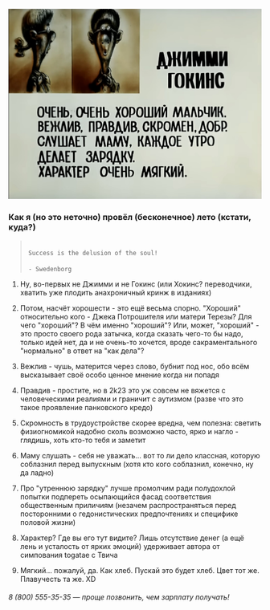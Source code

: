 
![some boy's dossier](Jimmy_Dossier.jpg "A kto eto?")

### **Как я** (но это неточно) **провёл** (бесконечное) **лето** (кстати, куда?)

>                                                                     Success is the delusion of the soul!
>                                                                                                - Swedenborg

1. Ну, во-первых не Джимми и не Гокинс (или Хокинс? переводчики, хватить уже плодить анахроничный кринж в изданиях)
   
2. Потом, насчёт хорошести - это ещё весьма спорно. "Хороший" относительно кого - Джека Потрошителя или матери Терезы? Для чего "хороший"? В чём именно "хороший"? Или, может, "хороший" - это просто своего рода затычка, когда сказать чего-то бы надо, только идей нет, да и не очень-то хочется, вроде сакраментального "нормально" в ответ на "как дела"?
   
3. Вежлив - чушь, матерится через слово, бубнит под нос, обо всём высказывает своё особо ценное мнение когда ни попадя
   
4. Правдив - простите, но в 2k23 это уж совсем не вяжется с человеческими реалиями и граничит с аутизмом (разве что это такое проявление панковского кредо)
   
5. Скромность в трудоустройстве скорее вредна, чем полезна: светить физиогномикой надобно сколь возможно часто, ярко и нагло - глядишь, хоть кто-то тебя и заметит
   
6. Маму слушать - себя не уважать... вот то ли дело классная, которую соблазнил перед выпускным (хотя кто кого соблазнил, конечно, ну да ладно)
   
7. Про "утреннюю зарядку" лучше промолчим ради полудохлой попытки подпереть осыпающийся фасад соответствия общественным приличиям (незачем распространяться перед посторонними о гедонистических предпочтениях и специфике половой жизни)
   
8. Характер? Где вы его тут видите? Лишь отсутствие денег (а ещё лень и усталость от ярких эмоций) удерживает автора от симпования togatae с Твича
   
9.  Мягкий... пожалуй, да. Как хлеб. Пускай это будет хлеб. Цвет тот же. Плавучесть та же. XD

###### _8 (800) 555-35-35 — проще позвонить, чем зарплату получать!_
